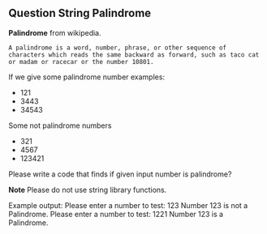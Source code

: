 ## Question String Palindrome

**Palindrome** from wikipedia.

    A palindrome is a word, number, phrase, or other sequence of characters which reads the same backward as forward, such as taco cat or madam or racecar or the number 10801. 

If we give some palindrome number examples:

- 121
- 3443 
- 34543

Some not palindrome numbers

- 321
- 4567 
- 123421

Please write a code that finds if given input number is palindrome?


**Note** Please do not use string library functions.

Example output: 
Please enter a number to test: 123
Number 123 is not a Palindrome.
Please enter a number to test: 1221
Number 123 is a Palindrome.

